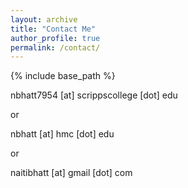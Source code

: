 ```yaml
---
layout: archive
title: "Contact Me"
author_profile: true
permalink: /contact/
---
```


{% include base_path %}

nbhatt7954 [at] scrippscollege [dot] edu

or

nbhatt [at] hmc [dot] edu

or 

naitibhatt [at] gmail [dot] com
